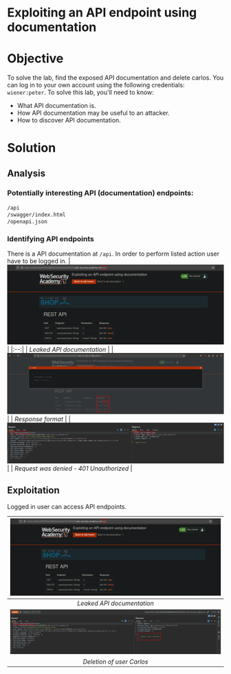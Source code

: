 # Exploiting an API endpoint using documentation
# Objective
To solve the lab, find the exposed API documentation and delete carlos. You can log in to your own account using the following credentials: `wiener:peter`. 
To solve this lab, you'll need to know:
- What API documentation is.
- How API documentation may be useful to an attacker.
- How to discover API documentation.


# Solution
## Analysis
### Potentially interesting API (documentation) endpoints:
```
/api
/swagger/index.html
/openapi.json
```

### Identifying API endpoints
There is a API documentation at `/api`. In order to perform listed action user have to be logged in.
|![](Images/image.png)|
|:--:| 
| *Leaked API documentation* |
|![](Images/image-2.png)|
| *Response format* |
|![](Images/image-1.png)|
| *Request was denied - 401 Unauthorized* |

## Exploitation
Logged in user can access API endpoints.

|![](Images/image.png)|
|:--:| 
| *Leaked API documentation* |
|![](Images/image-4.png)|
| *Deletion of user Carlos* |
